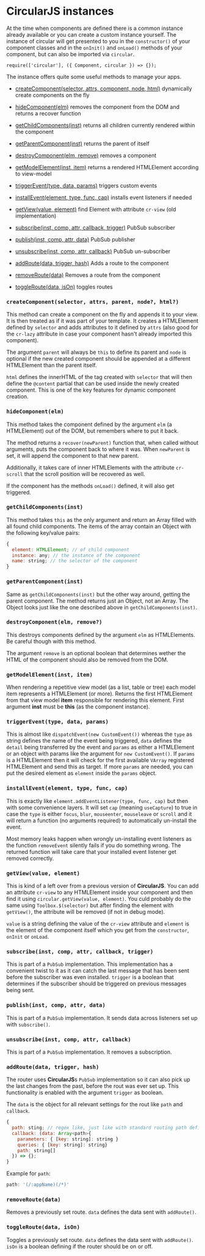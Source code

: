 # CircularJS instances

At the time when components are defined there is a common instance already available or you can create a custom instance yourself. The instance of circular will get presented to you in the `constructor()` of your component classes and in the `onInit()` and `onLoad()` methods of your component, but can also be imported via `circular`.

```JS
require(['circular'], ({ Component, circular }) => {});
```

The instance offers quite some useful methods to manage your apps.

- [createComponent(selector, attrs, component, node, html)](#createcomponentselector-attrs-parent-node-html) dynamically create components on the fly
- [hideComponent(elm)](#hidecomponentelm) removes the component from the DOM and returns a recover function
- [getChildComponents(inst)](#getchildcomponentsinst) returns all children currently rendered within the component
- [getParentComponent(inst)](#getparentcomponentinst) returns the parent of itself
- [destroyComponent(elm, remove)](#destroycomponentelm-remove) removes a component
- [getModelElement(inst, item)](#getmodelelementinst-item) returns a rendered HTMLElement according to view-model

- [triggerEvent(type, data, params)](#triggereventtype-data-params) triggers custom events
- [installEvent(element, type, func, cap)](#installeventelement-type-func-cap) installs event listeners if needed
- [getView(value, element)](#getviewvalue-element) find Element with attribute `cr-view` (old implementation)
- [subscribe(inst, comp, attr, callback, trigger)](#subscribeinst-comp-attr-callback-trigger) PubSub subscriber
- [publish(inst, comp, attr, data)](#publishinst-comp-attr-data) PubSub publisher
- [unsubscribe(inst, comp, attr, callback)](#unsubscribeinst-comp-attr-callback) PubSub un-subscriber
- [addRoute(data, trigger, hash)](#addroutedata-trigger-hash) Adds a route to the component
- [removeRoute(data)](#removeroutedata) Removes a route from the component
- [toggleRoute(data, isOn)](#toggleroutedata-ison) toggles routes


### `createComponent(selector, attrs, parent, node?, html?)`

This method can create a component on the fly and appends it to your view. It is then treated as if it was part of your template. It creates a HTMLElement defined by `selector` and adds attributes to it defined by `attrs` (also good for the `cr-lazy` attribute in case your component hasn't already imported this component).

The argument `parent` will always be `this` to define its parent and `node` is optional if the new created component should be appended at a different HTMLElement than the parent itself.

`html` defines the innerHTML of the tag created with `selector` that will then define the `@content` partial that can be used inside the newly created component. This is one of the key features for dynamic component creation.


### `hideComponent(elm)`

This method takes the component defined by the argument `elm` (a HTMLElement) out of the DOM, but remembers where to put it back.

The method returns a `recover(newParent)` function that, when called without arguments, puts the component back to where it was. When `newParent` is set, it will append the component to that new parent.

Additionally, it takes care of inner HTMLElements with the attribute `cr-scroll` that the scroll position will be recovered as well.

If the component has the methods `onLoad()` defined, it will also get triggered.


### `getChildComponents(inst)`

This method takes `this` as the only argument and return an Array filled with all found child components. The items of the array contain an Object with the following key/value pairs:

```js
{
  element: HTMLElement; // of child component
  instance: any; // the instance of the component
  name: string; // the selector of the component
}
```

### `getParentComponent(inst)`

Same as `getChildComponents(inst)` but the other way around, getting the parent component. The method returns just an Object, not an Array. The Object looks just like the one described above in `getChildComponents(inst)`.

### `destroyComponent(elm, remove?)`

This destroys components defined by the argument `elm` as HTMLElements. Be careful though with this method.

The argument `remove` is an optional boolean that determines wether the HTML of the component should also be removed from the DOM.

### `getModelElement(inst, item)`

When rendering a repetitive view model (as a list, table or tree) each model item represents a HTMLElement (or more).
Returns the first HTMLElement from that view model **item** responsible for rendering this element.
First argument **inst** must be **this** (as the component instance).

### `triggerEvent(type, data, params)`

This is almost like `dispatchEvent(new CustomEvent())` whereas the `type` as string defines the name of the event being triggered, `data` defines the `detail` being transferred by the event and `params` as either a HTMLElement or an object with params like the argument for `new CustomEvent()`. If `params` is a HTMLElement then it will check for the first available `VArray` registered HTMLElement and send this as target. If more `params` are needed, you can put the desired element as `element` inside the `params` object.

### `installEvent(element, type, func, cap)`

This is exactly like `element.addEventListener(type, func, cap)` but then with some convenience layers. It will set `cap` (meaning `useCapture`) to true in case the `type` is either `focus`, `blur`, `mouseenter`, `mouseleave` or `scroll` and it will return a function (no arguments required) to automatically un-install the event.

Most memory leaks happen when wrongly un-installing event listeners as the function `removeEvent` silently fails if you do something wrong. The returned function will take care that your installed event listener get removed correctly.

### `getView(value, element)`

This is kind of a left over from a previous version of **CircularJS**. You can add an attribute `cr-view` to any HTMLElement inside your component and then find it using `circular.getView(value, element)`. You culd probably do the same using `Toolbox.$(selector)` but after finding the element with `getView()`, the attribute will be removed (if not in debug mode).

`value` is a string defining the value of the `cr-view` attribute and `element` is the element of the component itself which you get from the `constructor`, `onInit` or `onLoad`.

### `subscribe(inst, comp, attr, callback, trigger)`

This is part of a `PubSub` implementation. This implementation has a convenient twist to it as it can catch the last message that has been sent before the subscriber was even installed. `trigger` is a boolean that determines if the subscriber should be triggered on previous messages being sent.

### `publish(inst, comp, attr, data)`

This is part of a `PubSub` implementation. It sends data across listeners set up with `subscribe()`.

### `unsubscribe(inst, comp, attr, callback)`

This is part of a `PubSub` implementation. It removes a subscription.

### `addRoute(data, trigger, hash)`

The router uses **CircularJS**s `PubSub` implementation so it can also pick up the last changes from the past, before the rout was ever set up. This functionality is enabled with the argument `trigger` as boolean.

The `data` is the object for all relevant settings for the rout like `path` and `callback`.

```js
{
  path: sting; // regex like, just like with standard routing path definition
  callback: (data: Array<path>{
    parameters: { [key: string]: string }
    queries: { [key: string]: string}
    path: string[]
  }) => {};
}
```

Example for `path`:

```js
path: '(/:appName)(/*)'
```

### `removeRoute(data)`

Removes a previously set route. `data` defines the data sent with `addRoute()`.

### `toggleRoute(data, isOn)`

Toggles a previously set route. `data` defines the data sent with `addRoute()`. `isOn` is a boolean defining if the router should be on or off.

